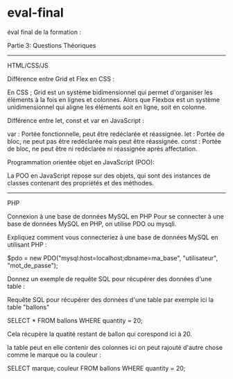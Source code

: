 # eval-final
éval final de la formation : 

Partie 3: Questions Théoriques
__________
HTML/CSS/JS

Différence entre Grid et Flex en CSS :

En CSS ;
Grid est un système bidimensionnel qui permet d'organiser les éléments à la fois en lignes et colonnes.
Alors que Flexbox est un système unidimensionnel qui aligne les éléments soit en ligne, soit en colonne.

Différence entre let, const et var en JavaScript :

var : Portée fonctionnelle, peut être redéclarée et réassignée.
let : Portée de bloc, ne peut pas être redéclarée mais peut être réassignée.
const : Portée de bloc, ne peut être ni redéclarée ni réassignée après affectation.

Programmation orientée objet en JavaScript (POO):

La POO en JavaScript repose sur des objets, qui sont des instances de classes contenant des propriétés et des méthodes.

__________
PHP

Connexion à une base de données MySQL en PHP
Pour se connecter à une base de données MySQL en PHP, on utilise PDO ou mysqli.

Expliquez comment vous connecteriez à une base de données MySQL en utilisant PHP :

$pdo = new PDO("mysql:host=localhost;dbname=ma_base", "utilisateur", "mot_de_passe");

Donnez un exemple de requête SQL pour récupérer des données d'une table :

Requête SQL pour récupérer des données d'une table par exemple ici la table "ballons"

SELECT * FROM ballons WHERE quantity = 20;

Cela récupère la quatité restant de ballon qui corespond ici à 20.

la table peut en elle contenir des colonnes ici on peut rajouté d'autre chose comme le marque ou la couleur :

SELECT marque, couleur FROM ballons WHERE quantity = 20;
